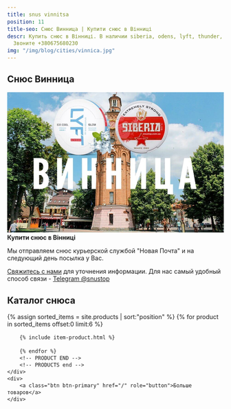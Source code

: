 ```yaml
---
title: snus vinnitsa
position: 11
title-seo: Снюс Винница | Купити снюс в Вінниці
descr: Купить снюс в Вінниці. В наличии siberia, odens, lyft, thunder, general и другие.
  Звоните +380675680230
img: "/img/blog/cities/vinnica.jpg"
---
```


<section class="mb-4">
	<h1>Снюс Винница</h1>
	<div class="row">
		<div class="col-md-7">
			<img class="img-fluid" src="/img/blog/cities/vinnica.jpg" alt="снюс в Вінниці">
		</div>
		<div class="col-md-5">
			<strong>Купити снюс в Вінниці</strong>
			<p>Мы отправляем снюс курьерской службой "Новая Почта" и на следующий день посылка у Вас.</p>
			<p><a href="#contactModal" data-toggle="modal" data-target="#contactModal">Свяжитесь с нами</a> для уточнения информации. Для нас самый удобный способ связи - <a href="//t.me/snustop" target="_blank" title="Telegram"><i class="icon-telegram"></i>Telegram @snustop</a></p>
		</div>
	</div>
</section>

<section class="mb-4">
	<h2>Каталог снюса</h2>
	<div class="row catalog">
		<!-- PRODUCTS start -->
		<!-- PRODUCT START -->
		{% assign sorted_items = site.products | sort:"position" %}
		{% for product in sorted_items offset:0 limit:6 %}
		
		{% include item-product.html %}

		{% endfor %}
		<!-- PRODUCT END -->
		<!-- PRODUCTS end -->
	</div>
	<div>
		<a class="btn btn-primary" href="/" role="button">Больше товаров</a>
	</div>
</section>